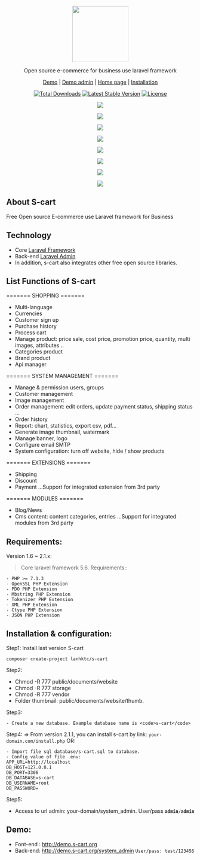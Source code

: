 <p align="center">
    <img src="https://s-cart.org/logo.png" width="150"><br>
</p>
<p align="center">Open source e-commerce for business use laravel framework</p>
<p align="center">
<a href="https://demo.s-cart.org">Demo</a> | <a href="https://demo.s-cart.org/system_admin">Demo admin</a> | <a href="https://s-cart.org">Home page</a> | <a href="https://s-cart.org/installation.html">Installation</a>
</p>
<p align="center">
<a href="https://packagist.org/packages/lanhktc/s-cart"><img src="https://poser.pugx.org/lanhktc/s-cart/d/total.svg" alt="Total Downloads"></a>
<a href="https://packagist.org/packages/lanhktc/s-cart"><img src="https://poser.pugx.org/lanhktc/s-cart/v/stable.svg" alt="Latest Stable Version"></a>
<a href="https://packagist.org/packages/lanhktc/s-cart"><img src="https://poser.pugx.org/lanhktc/s-cart/license.svg" alt="License"></a>
</p>
<p align="center"><img src="https://s-cart.org/images/screen/v210/s-cart-1.jpg"></p>
<p align="center"><img src="https://s-cart.org/images/screen/v210/product-detail.jpg"></p>
<p align="center"><img src="https://s-cart.org/images/screen/v210/s-cart-2.jpg"></p>
<p align="center"><img src="https://s-cart.org/images/screen/v210/s-cart-3.jpg"></p>
<p align="center"><img src="https://s-cart.org/images/screen/v210/s-cart-4.jpg"></p>
<p align="center"><img src="https://s-cart.org/images/screen/v210/s-cart-5.jpg"></p>
<p align="center"><img src="https://s-cart.org/images/screen/v210/s-cart-6.jpg"></p>
<p align="center"><img src="https://s-cart.org/images/screen/v210/s-cart-7.jpg"></p>



## About S-cart
Free Open source E-commerce use Laravel framework for Business

## Technology
- Core <a href="https://laravel.com">Laravel Framework</a>
- Back-end <a href="http://laravel-admin.org">Laravel Admin</a>
- In addition, s-cart also integrates other free open source libraries.

## List Functions of S-cart

======= SHOPPING =======

- Multi-language
- Currencies
- Customer sign up
- Purchase history
- Process cart
- Manage product: price sale, cost price, promotion price, quantity, multi images, attributes ..
- Categories product
- Brand product
- Api manager

======= SYSTEM MANAGEMENT =======

- Manage & permission users, groups
- Customer management
- Image management
- Order management: edit orders, update payment status, shipping status ...
- Order history
- Report:  chart, statistics, export csv, pdf...
- Generate image thumbnail, watermark
- Manage banner, logo
- Configure email SMTP
- System configuration: turn off website, hide / show products

======= EXTENSIONS =======

- Shipping
- Discount
- Payment
...Support for integrated extension from 3rd party

======= MODULES =======

- Blog/News
- Cms content: content categories, entries
...Support for integrated modules from 3rd party


## Requirements:

Version 1.6 ~ 2.1.x:

> Core laravel framework 5.6. Requirements::

```
- PHP >= 7.1.3
- OpenSSL PHP Extension
- PDO PHP Extension
- Mbstring PHP Extension
- Tokenizer PHP Extension
- XML PHP Extension
- Ctype PHP Extension
- JSON PHP Extension
```


## Installation & configuration:


Step1: Install last version S-cart
```
composer create-project lanhktc/s-cart
```
Step2:
- Chmod -R 777 public/documents/website
- Chmod -R 777 storage
- Chmod -R 777 vendor
- Folder thumbnail: public/documents/website/thumb.

Step3:
```
- Create a new database. Example database name is <code>s-cart</code>
```

Step4:
=> From version 2.1.1, you can install s-cart by link: <code>your-domain.com/install.php</code>
OR:
```
- Import file sql database/s-cart.sql to database.
- Config value of file .env:
APP_URL=http://localhost
DB_HOST=127.0.0.1
DB_PORT=3306
DB_DATABASE=s-cart
DB_USERNAME=root
DB_PASSWORD=
```

Step5:
- Access to url admin: your-domain/system_admin. User/pass <code><b>admin</b>/<b>admin</b></code>

## Demo:

- Font-end : http://demo.s-cart.org
- Back-end: http://demo.s-cart.org/system_admin   <code>User/pass: test/123456</code>

